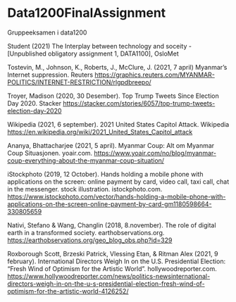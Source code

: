 # Data1200FinalAssignment

Gruppeeksamen i data1200

<!--Kilder-->

Student (2021) The Interplay between technology and soceity - [Unpublished obligatory assignment 1, DATA1100], OsloMet

Tostevin, M., Johnson, K., Roberts, J., McClure, J. (2021, 7 april) Myanmar’s Internet suppression. Reuters https://graphics.reuters.com/MYANMAR-POLITICS/INTERNET-RESTRICTION/rlgpdbreepo/

Troyer, Madison (2020, 30 Desember). Top Trump Tweets Since Election Day 2020. Stacker https://stacker.com/stories/6057/top-trump-tweets-election-day-2020

Wikipedia (2021, 6 september). 2021 United States Capitol Attack. Wikipedia https://en.wikipedia.org/wiki/2021_United_States_Capitol_attack




<!--BildeKilder-->

Ananya, Bhattacharjee (2021, 5 april). Myanmar Coup: Alt om Myanmar Coup Situasjonen. yoair.com. https://www.yoair.com/no/blog/myanmar-coup-everything-about-the-myanmar-coup-situation/

iStockphoto (2019, 12 October). Hands holding a mobile phone with applications on the screen: online payment by card, video call, taxi call, chat in the messenger. stock illustration. istockphoto.com. https://www.istockphoto.com/vector/hands-holding-a-mobile-phone-with-applications-on-the-screen-online-payment-by-card-gm1180598664-330805659

Nativi, Stefano & Wang, Changlin (2018, 8.november). The role of digital earth in a transformed society. earthobservations.org. https://earthobservations.org/geo_blog_obs.php?id=329

Roxborough Scott, Brzeski Patrick, Vlessing Etan, & Ritman Alex (2021, 9 february). International Directors Weigh In on the U.S. Presidential Election: “Fresh Wind of Optimism for the Artistic World”. hollywoodreporter.com. https://www.hollywoodreporter.com/news/politics-newsinternational-directors-weigh-in-on-the-u-s-presidential-election-fresh-wind-of-optimism-for-the-artistic-world-4126252/

